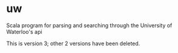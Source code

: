 # uw
Scala program for parsing and searching through the University of Waterloo's api

This is version 3; other 2 versions have been deleted.
